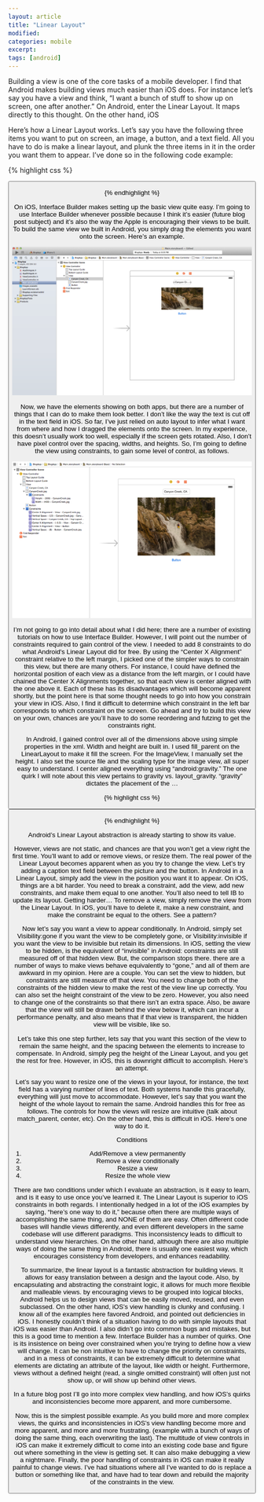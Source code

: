 ```yaml
---
layout: article
title: "Linear Layout"
modified:
categories: mobile
excerpt:
tags: [android]
---
```



Building a view is one of the core tasks of a mobile developer.  I find that Android makes building views much easier than iOS does.   For instance let’s say you have a view and think, “I want a bunch of stuff to show up on screen, one after another.”  On Android, enter the Linear Layout.  It maps directly to this thought.  On the other hand, iOS   

Here’s how a Linear Layout works.  Let’s say you have the following three items you want to put on screen, an image, a button, and a text field.  All you have to do is make a linear layout, and plunk the three items in it in the order you want them to appear.  I’ve done so in the following code example:

{% highlight css %}
<LinearLayout xmlns:android="http://schemas.android.com/apk/res/android"
                             android:layout_width="fill_parent"
                             android:layout_height="fill_parent">

 <TextView
        android:layout_width="fill_parent"
        android:layout_height="wrap_content"
        android:text="Canyon Creek, CA"/>

<ImageView
        android:layout_width="fill_parent"
        android:layout_height="300dp"
        android:src="@drawable/CanyonCreek"/>
<Button
        android:layout_width="wrap_content"
        android:layout_height="wrap_content"
        android:text="New Button"/>

</LinearLayout>
{% endhighlight %}

On iOS, Interface Builder makes setting up the basic view quite easy.  I’m going to use Interface Builder whenever possible because I think it’s easier (future blog post subject) and it’s also the way the Apple is encouraging their views to be built.  To build the same view we built in Android, you simply drag the elements you want onto the screen.  Here’s an example.  

![The Basic Layout](/images/ios/basic-lined-up-layout.png)


Now, we have the elements showing on both apps, but there are a number of things that I can do to make them look better. I don’t like the way the text is cut off in the text field in iOS.  So far, I’ve just relied on auto layout to infer what I want from where and how I dragged the elements onto the screen.  In my experience, this doesn’t usually work too well, especially if the screen gets rotated.  Also, I don’t have pixel control over the spacing, widths, and heights.  So, I’m going to define the view using constraints, to gain some level of control, as follows.

![The Basic Layout, with Constraints!](/images/ios/basic-layout-constraints.png)

I’m not going to go into detail about what I did here; there are a number of existing tutorials on how to use Interface Builder.  However, I will point out the number of constraints required to gain control of the view.  I needed to add 8 constraints to do what Android's Linear Layout did for free.  By using the “Center X Alignment” constraint relative to the left margin, I picked one of the simpler ways to constrain this view, but there are many others.  For instance, I could have defined the horizontal position of each view as a distance from the left margin, or I could have chained the Center X Alignments together, so that each view is center aligned with the one above it.  Each of these has its disadvantages which will become apparent shortly, but the point here is that some thought needs to go into how you constrain your view in iOS.  Also, I find it difficult to determine which constraint in the left bar corresponds to which constraint on the screen.  Go ahead and try to build this view on your own, chances are you’ll have to do some reordering and futzing to get the constraints right.  

In Android, I gained control over all of the dimensions above using simple properties in the xml.  Width and height are built in.  I used fill_parent on the LinearLayout to make it fill the screen.  For the ImageView, I manually set the height.  I also set the source file and the scaling type for the image view, all super easy to understand.  I center aligned everything using “android:gravity.” The one quirk I will note about this view pertains to gravity vs. layout_gravity.  “gravity” dictates the placement of the … 

{% highlight css %}
<LinearLayout xmlns:android="http://schemas.android.com/apk/res/android"
                             android:layout_width="fill_parent"
                             android:layout_height="fill_parent">

 <TextView
        android:layout_width="fill_parent"
        android:layout_height="wrap_content"
        android:gravity="center_horizontal"
        android:text="Canyon Creek, CA"/>

<ImageView
        android:layout_width="fill_parent"
        android:layout_height="300dp"
        android:gravity="center_horizontal"
        android:scaleType="fitCenter"
        android:src="@drawable/CanyonCreek"
        android:id="@+id/imageView"/>
<Button
        android:layout_width="wrap_content"
        android:layout_height="wrap_content"
        android:text="New Button"
        android:layout_gravity="center_horizontal"
        android:id="@+id/button"/>

</LinearLayout>
{% endhighlight %}

Android’s Linear Layout abstraction is already starting to show its value.  

However, views are not static, and chances are that you won’t get a view right the first time.  You’ll want to add or remove views, or resize them.  The real power of the Linear Layout becomes apparent when as you try to change the view.  Let’s try adding a caption text field between the picture and the button.   In Android in a Linear Layout, simply add the view in the position you want it to appear.  On iOS, things are a bit harder.  You need to break a constraint, add the view, add new constraints, and make them equal to one another.  You’ll also need to tell IB to update its layout.  Getting harder…  To remove a view, simply remove the view from the Linear Layout.  In iOS, you’ll have to delete it, make a new constraint, and make the constraint be equal to the others.  See a pattern?  

Now let’s say you want a view to appear conditionally.  In Android, simply set Visibility:gone if you want the view to be completely gone, or Visibility:invisible if you want the view to be invisible but retain its dimensions.  In iOS, setting the view to be hidden, is the equivalent of “invisible” in Android: constraints are still measured off of that hidden view.  But, the comparison stops there.  there are a number of ways to make views behave equivalently to “gone,” and all of them are  awkward in my opinion.  Here are a couple.  You can set the view to hidden, but constraints are still measure off that view.  You need to change both of the constraints of the hidden view to make the rest of the view line up correctly.  You can also set the height constraint of the view to be zero.  However, you also need to change one of the constraints so that there isn’t an extra space.  Also, be aware that the view will still be drawn behind the view below it, which can incur a performance penalty, and also means that if that view is transparent, the hidden view will be visible, like so.  

Let’s take this one step further, lets say that you want this section of the view to remain the same height, and the spacing between the elements to increase to compensate.  In Android, simply peg the height of the Linear Layout, and you get the rest for free.  However, in iOS, this is downright difficult to accomplish.  Here’s an attempt.  

Let’s say you want to resize one of the views in your layout, for instance, the text field has a varying number of lines of text.  Both systems handle this gracefully, everything will just move to accommodate.  However, let’s say that you want the height of the whole layout to remain the same.  Android handles this for free as follows.  The controls for how the views will resize are intuitive (talk about match_parent, center, etc).   On the other hand, this is difficult in iOS.  Here’s one way to do it.  

Conditions
1. Add/Remove a view permanently
2. Remove a view conditionally
3. Resize a view 
4. Resize the whole view

There are two conditions under which I evaluate an abstraction, is it easy to learn, and is it easy to use once you’ve learned it.  The Linear Layout is superior to iOS constraints in both regards.  I intentionally hedged in a lot of the iOS examples by saying, “here’s one way to do it,” because often there are multiple ways of accomplishing the same thing, and NONE of them are easy.  Often different code bases will handle views differently, and even different developers in the same codebase will use different paradigms.  This inconsistency leads to difficult to understand view hierarchies.  On the other hand, although there are also multiple ways of doing the same thing in Android, there is usually one easiest way, which encourages consistency from developers, and enhances readability.  

To summarize, the linear layout is a fantastic abstraction for building views.  It allows for easy translation between a design and the layout code.  Also, by encapsulating and abstracting the constraint logic, it allows for much more flexible and malleable views.  by encouraging views to be grouped into logical blocks, Android helps us to design views that can be easily moved, reused, and even subclassed.  On the other hand, iOS’s view handling is clunky and confusing.  I know all of the examples here favored Android, and pointed out deficiencies in iOS.  I honestly couldn’t think of a situation having to do with simple layouts that iOS was easier than Android.  I also didn’t go into common bugs and mistakes, but this is a good time to mention a few.  Interface Builder has a number of quirks.  One is its insistence on being over constrained when you’re trying to define how a view will change.  It can be non intuitive to have to change the priority on constraints, and in a mess of constraints, it can be extremely difficult to determine what elements are dictating an attribute of the layout, like width or height.  Furthermore, views without a defined height (read, a single omitted constraint) will often just not show up, or will show up behind other views.  

In a future blog post I’ll go into more complex view handling, and how iOS’s quirks and inconsistencies become more apparent, and more cumbersome.  




Now, this is the simplest possible example.  As you build more and more complex views, the quirks and inconsistencies in iOS’s view handling become more and more apparent, and more and more frustrating.  (example with a bunch of ways of doing the same thing, each overwriting the last).  The multitude of view controls in iOS can make it extremely difficult to come into an existing code base and figure out where something in the view is getting set.  It can also make debugging a view a nightmare.  Finally, the poor handling of constraints in iOS can make it really painful to change views.  I’ve had situations where all I’ve wanted to do is replace a button or something like that, and have had to tear down and rebuild the majority of the constraints in the view.  

 